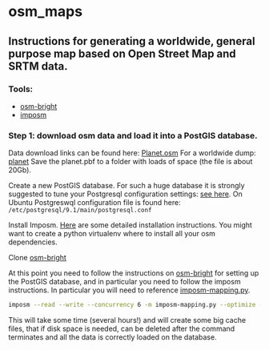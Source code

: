 osm_maps
========

## Instructions for generating a worldwide, general purpose map based on Open Street Map and SRTM data. 

### Tools:
* [osm-bright](https://github.com/mapbox/osm-bright)
* [imposm](http://imposm.org/docs/imposm/latest/)

### Step 1: download osm data and load it into a PostGIS database.

Data download links can be found here: [Planet.osm](http://wiki.openstreetmap.org/wiki/Planet.osm)
For a worldwide dump: [planet](ftp://ftp.spline.de/pub/openstreetmap/pbf/)
Save the planet.pbf to a folder with loads of space (the file is about 20Gb).

Create a new PostGIS database. For such a huge database it is strongly 
suggested to tune your Postgresql configuration settings: [see here](http://wiki.postgresql.org/wiki/Tuning_Your_PostgreSQL_Server). On Ubuntu Postgreswql configuration file is found here: `/etc/postgresql/9.1/main/postgresql.conf`

Install Imposm. [Here](http://imposm.org/docs/imposm/latest/install.html) are 
some detailed installation instructions. You might want to create a python 
virtualenv where to install all your osm dependencies.

Clone [osm-bright](https://github.com/mapbox/osm-bright)

At this point you need to follow the instructions on 
[osm-bright](https://github.com/mapbox/osm-bright) for setting up the PostGIS 
database, and in particular you need to follow the imposm instructions. In particular you will need to reference [imposm-mapping.py](https://github.com/mapbox/osm-bright/blob/master/imposm-mapping.py).

```sh
imposm --read --write --concurrency 6 -m imposm-mapping.py --optimize --deploy-production-tables --connection postgis://<postgres_user>:<postgres_password>@localhost/<postgis_database> ~/Downloads/osm/planet-130102.osm.pbf
```
This will take some time (several hours!) and will create some big cache files, 
that if disk space is needed, can be deleted after the command terminates and 
all the data is correctly loaded on the database.








